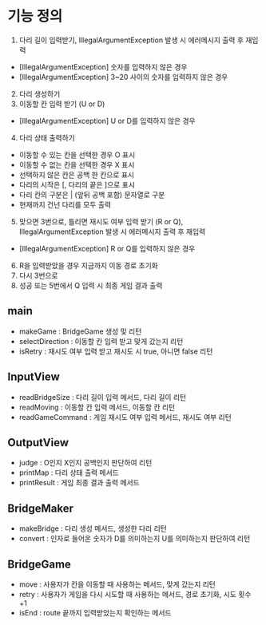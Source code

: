 # 기능 정의
1. 다리 길이 입력받기, IllegalArgumentException 발생 시 에러메시지 출력 후 재입력
- [IllegalArgumentException] 숫자를 입력하지 않은 경우
- [IllegalArgumentException] 3~20 사이의 숫자를 입력하지 않은 경우
2. 다리 생성하기
3. 이동할 칸 입력 받기 (U or D)
- [IllegalArgumentException] U or D를 입력하지 않은 경우
4. 다리 상태 출력하기
- 이동할 수 있는 칸을 선택한 경우 O 표시
- 이동할 수 없는 칸을 선택한 경우 X 표시
- 선택하지 않은 칸은 공백 한 칸으로 표시
- 다리의 시작은 [, 다리의 끝은 ]으로 표시
- 다리 칸의 구분은 | (앞뒤 공백 포함) 문자열로 구분
- 현재까지 건넌 다리를 모두 출력
5. 맞으면 3번으로, 틀리면 재시도 여부 입력 받기 (R or Q), IllegalArgumentException 발생 시 에러메시지 출력 후 재입력
- [IllegalArgumentException] R or Q를 입력하지 않은 경우
6. R을 입력받았을 경우 지금까지 이동 경로 초기화
7. 다시 3번으로
8. 성공 또는 5번에서 Q 입력 시 최종 게임 결과 출력

## main
- makeGame : BridgeGame 생성 및 리턴
- selectDirection : 이동할 칸 입력 받고 맞게 갔는지 리턴
- isRetry : 재시도 여부 입력 받고 재시도 시 true, 아니면 false 리턴
## InputView
- readBridgeSize : 다리 길이 입력 메서드, 다리 길이 리턴
- readMoving : 이동할 칸 입력 메서드, 이동할 칸 리턴
- readGameCommand : 게임 재시도 여부 입력 메서드, 재시도 여부 리턴
## OutputView
- judge : O인지 X인지 공백인지 판단하여 리턴
- printMap : 다리 상태 출력 메서드
- printResult : 게임 최종 결과 출력 메서드
## BridgeMaker
- makeBridge : 다리 생성 메서드, 생성한 다리 리턴
- convert : 인자로 들어온 숫자가 D를 의미하는지 U를 의미하는지 판단하여 리턴
## BridgeGame
- move : 사용자가 칸을 이동할 때 사용하는 메서드, 맞게 갔는지 리턴
- retry : 사용자가 게임을 다시 시도할 때 사용하는 메서드, 경로 초기화, 시도 횟수 +1
- isEnd : route 끝까지 입력받았는지 확인하는 메서드